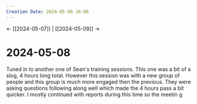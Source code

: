 ```yaml
---
Creation Date: 2024-05-08 16:06
---
```


<- [[2024-05-07]] | [[2024-05-09]]  ->

# 2024-05-08
Tuned in to another one of Sean's training sessions. This one was a bit of a slog, 4 hours long total. However this session was with a new group of people and this group is much more engaged then the previous. They were asking questions following along well which made the 4 hours pass a bit quicker. I mostly continued with reports during this time so the meetin g